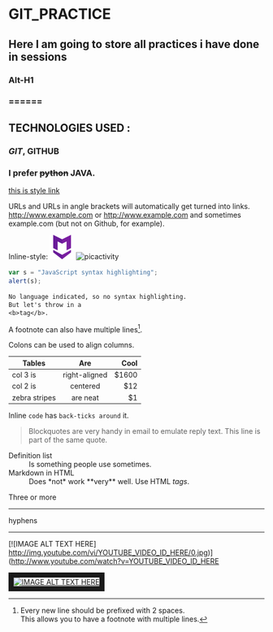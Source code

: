 # GIT_PRACTICE

## Here I am going to store all practices i have done in sessions 
### Alt-H1
### ======


## TECHNOLOGIES USED :
### *GIT*, __GITHUB__
### I prefer ~~python~~ JAVA.

[this is style link](https://www.google.com)

URLs and URLs in angle brackets will automatically get turned into links. 
http://www.example.com or <http://www.example.com> and sometimes 
example.com (but not on Github, for example).

Inline-style: 
![alt text](https://github.com/adam-p/markdown-here/raw/master/src/common/images/icon48.png "Logo Title Text 1")
![picactivity](https://user-images.githubusercontent.com/84926335/232994603-cc52531a-780c-45d8-bc0e-7a8b2ff0166a.jpg)

```javascript
var s = "JavaScript syntax highlighting";
alert(s);
```

```
No language indicated, so no syntax highlighting. 
But let's throw in a 
<b>tag</b>.
```
A footnote can also have multiple lines[^2].  
[^2]: Every new line should be prefixed with 2 spaces.  
  This allows you to have a footnote with multiple lines.
  
Colons can be used to align columns.

| Tables        | Are           | Cool  |
| ------------- |:-------------:| -----:|
| col 3 is      | right-aligned | $1600 |
| col 2 is      | centered      |   $12 |
| zebra stripes | are neat      |    $1 |


Inline `code` has `back-ticks around` it.

> Blockquotes are very handy in email to emulate reply text.
> This line is part of the same quote.

<dl>
  <dt>Definition list</dt>
  <dd>Is something people use sometimes.</dd>

  <dt>Markdown in HTML</dt>
  <dd>Does *not* work **very** well. Use HTML <em>tags</em>.</dd>
</dl>

Three or more 

---

hyphens

***


[![IMAGE ALT TEXT HERE] http://img.youtube.com/vi/YOUTUBE_VIDEO_ID_HERE/0.jpg)](http://www.youtube.com/watch?v=YOUTUBE_VIDEO_ID_HERE

<a href="http://www.youtube.com/watch?feature=player_embedded&v=YOUTUBE_VIDEO_ID_HERE
" target="_blank"><img src="http://img.youtube.com/vi/YOUTUBE_VIDEO_ID_HERE/0.jpg" 
alt="IMAGE ALT TEXT HERE" width="240" height="180" border="10" /></a>
